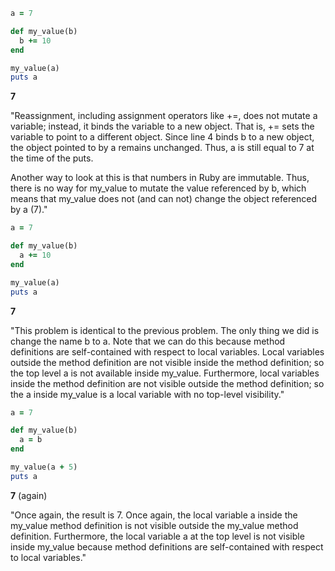 
```ruby
a = 7

def my_value(b)
  b += 10
end

my_value(a)
puts a
```
**7**

"Reassignment, including assignment operators like +=, does not mutate a variable; instead, it binds the variable to a new object. That is, += sets the variable to point to a different object. Since line 4 binds b to a new object, the object pointed to by a remains unchanged. Thus, a is still equal to 7 at the time of the puts.

Another way to look at this is that numbers in Ruby are immutable. Thus, there is no way for my_value to mutate the value referenced by b, which means that my_value does not (and can not) change the object referenced by a (7)."


```ruby
a = 7

def my_value(b)
  a += 10
end

my_value(a)
puts a
```

**7**

"This problem is identical to the previous problem. The only thing we did is change the name b to a. Note that we can do this because method definitions are self-contained with respect to local variables. Local variables outside the method definition are not visible inside the method definition; so the top level a is not available inside my_value. Furthermore, local variables inside the method definition are not visible outside the method definition; so the a inside my_value is a local variable with no top-level visibility."

```ruby
a = 7

def my_value(b)
  a = b
end

my_value(a + 5)
puts a
```

**7** (again)

"Once again, the result is 7. Once again, the local variable a inside the my_value method definition is not visible outside the my_value method definition. Furthermore, the local variable a at the top level is not visible inside my_value because method definitions are self-contained with respect to local variables."